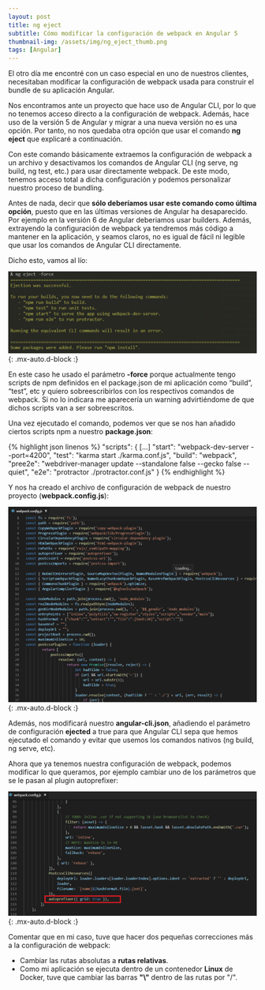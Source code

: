 ```yaml
---
layout: post
title: ng eject 
subtitle: Cómo modificar la configuración de webpack en Angular 5
thumbnail-img: /assets/img/ng_eject_thumb.png
tags: [Angular]
---
```


El otro día me encontré con un caso especial en uno de nuestros clientes, necesitaban modificar la configuración de webpack usada para construir el bundle de su aplicación Angular.

Nos encontramos ante un proyecto que hace uso de Angular CLI, por lo que no tenemos acceso directo a la configuración de webpack. Además, hace uso de la versión 5 de Angular y migrar a una nueva versión no es una opción. Por tanto, no nos quedaba otra opción que usar el comando **ng eject** que explicaré a continuación.

Con este comando básicamente extraemos la configuración de webpack a un archivo y desactivamos los comandos de Angular CLI (ng serve, ng build, ng test, etc.) para usar directamente webpack. De este modo, tenemos acceso total a dicha configuración y podemos personalizar nuestro proceso de bundling.

Antes de nada, decir que **sólo deberíamos usar este comando como última opción**, puesto que en las últimas versiones de Angular ha desaparecido. Por ejemplo en la versión 6 de Angular deberiamos usar builders. Además, extrayendo la configuración de webpack ya tendremos más código a mantener en la aplicación, y seamos claros, no es igual de fácil ni legible que usar los comandos de Angular CLI directamente.

Dicho esto, vamos al lío:

![ng eject force command](/assets/img/ng_eject_force.png){: .mx-auto.d-block :}

En este caso he usado el parámetro **-force** porque actualmente tengo scripts de npm definidos en el package.json de mi aplicación como “build”, “test”, etc y quiero sobreescribirlos con los respectivos comandos de webpack. Si no lo indicara me aparecería un warning advirtiéndome de que dichos scripts van a ser sobreescritos.

Una vez ejecutado el comando, podemos ver que se nos han añadido ciertos scripts npm a nuestro **package.json**:

{% highlight json linenos %}
"scripts": {
    [...]
    "start": "webpack-dev-server --port=4200",
    "test": "karma start ./karma.conf.js",
    "build": "webpack",
    "pree2e": "webdriver-manager update --standalone false --gecko false --quiet",
    "e2e": "protractor ./protractor.conf.js"
}
{% endhighlight %}

Y nos ha creado el archivo de configuración de webpack de nuestro proyecto (**webpack.config.js**):

![webpack config](/assets/img/webpack_config.png){: .mx-auto.d-block :}

Además, nos modificará nuestro **angular-cli.json**, añadiendo el parámetro de configuración **ejected** a true para que Angular CLI sepa que hemos ejecutado el comando y evitar que usemos los comandos nativos (ng build, ng serve, etc).

Ahora que ya tenemos nuestra configuración de webpack, podemos modificar lo que queramos, por ejemplo cambiar uno de los parámetros que se le pasan al plugin autoprefixer:

![autoprefixer plugin config](/assets/img/autoprefixer_plugin.png){: .mx-auto.d-block :}

Comentar que en mi caso, tuve que hacer dos pequeñas correcciones más a la configuración de webpack:
- Cambiar las rutas absolutas a **rutas relativas**.
- Como mi aplicación se ejecuta dentro de un contenedor **Linux** de Docker, tuve que cambiar las barras **"\\"** dentro de las rutas por "/".
